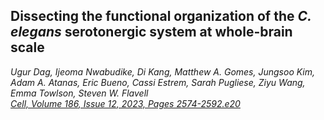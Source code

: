 ## Dissecting the functional organization of the _C. elegans_ serotonergic system at whole-brain scale
_Ugur Dag, Ijeoma Nwabudike, Di Kang, Matthew A. Gomes, Jungsoo Kim, Adam A. Atanas, Eric Bueno, Cassi Estrem, Sarah Pugliese, Ziyu Wang, Emma Towlson, Steven W. Flavell_ <br>
_[Cell,
Volume 186, Issue 12,
2023,
Pages 2574-2592.e20](https://doi.org/10.1016/j.cell.2023.04.023)_

